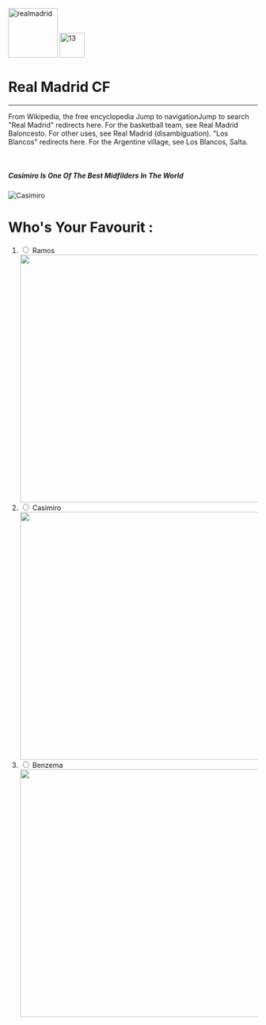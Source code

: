 <!DOCTYPE html>
<html lang="en">
<head>
    <meta charset="UTF-8">
    <meta http-equiv="X-UA-Compatible" content="IE=edge">
    <meta name="viewport" content="width=device-width, initial-scale=1.0">
    <title>Real Madrid</title>
    <img src="https://www.realmadrid.com/StaticFiles/RealMadridResponsive/images/header_logo_mobile.svg" alt="realmadrid" width="100" height="100"> <img src="https://www.realmadrid.com/StaticFiles/RealMadridResponsive/images/realmadrid_parche_13champions.png" alt="13" width="50" height="50"> 
    <h1 id="firstHeading" class="firstHeading">Real Madrid CF</h1>
    <hr>
    <p>From Wikipedia, the free encyclopedia
        Jump to navigationJump to search
        "Real Madrid" redirects here. For the basketball team, see Real Madrid Baloncesto. For other uses, see Real Madrid (disambiguation).
        "Los Blancos" redirects here. For the Argentine village, see Los Blancos, Salta.</p>
<br>
<h5>Casimiro Is One Of The Best Midfilders In The World</h5>


<img src="/Images/Casimiro.jpg" alt="Casimiro">
<h1>Who's Your Favourit  :</h1>

<form>
<ol>  
   <LI>
     <input type="radio" id="male" name="gender" value="male"> 
    <label for="Ramos">Ramos</label>
  </LI>
  <img src="/Images/Ramos.jpg" alt="" width="500" height="500">
 
  <li><input type="radio" id="female" name="gender" value="female">
    <label for="">Casimiro</label>
  </li>

  <img src="/Images/Casimirooooo.jpg" alt="" width="500" height="500">
   
  <li> <input type="radio" id="other" name="gender" value="other">
    <label for="Benzema">Benzema</label>
  </li>
  <img src="/Images/Benzemaa.jpg" alt="" width="500" height="500">
</OL> 
  </form>





</head>
<body>
    
</body>
</html>
